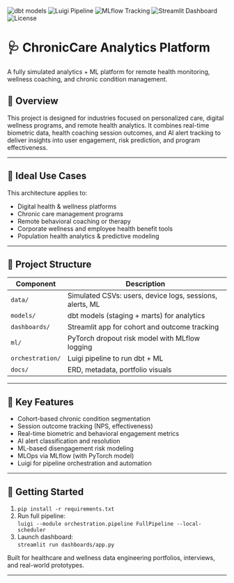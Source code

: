 ![dbt models](https://img.shields.io/badge/dbt-models-green)
![Luigi Pipeline](https://img.shields.io/badge/luigi-scheduled-blue)
![MLflow Tracking](https://img.shields.io/badge/mlflow-logging-orange)
![Streamlit Dashboard](https://img.shields.io/badge/streamlit-live-red)
![License](https://img.shields.io/badge/license-MIT-lightgrey)


# 🩺 ChronicCare Analytics Platform

A fully simulated analytics + ML platform for remote health monitoring, wellness coaching, and chronic condition management.

## 🚀 Overview

This project is designed for industries focused on personalized care, digital wellness programs, and remote health analytics. It combines real-time biometric data, health coaching session outcomes, and AI alert tracking to deliver insights into user engagement, risk prediction, and program effectiveness.

---

## 🎯 Ideal Use Cases

This architecture applies to:
- Digital health & wellness platforms
- Chronic care management programs
- Remote behavioral coaching or therapy
- Corporate wellness and employee health benefit tools
- Population health analytics & predictive modeling

---

## 📂 Project Structure

| Component     | Description |
|---------------|-------------|
| `data/`       | Simulated CSVs: users, device logs, sessions, alerts, ML |
| `models/`     | dbt models (staging + marts) for analytics |
| `dashboards/` | Streamlit app for cohort and outcome tracking |
| `ml/`         | PyTorch dropout risk model with MLflow logging |
| `orchestration/` | Luigi pipeline to run dbt + ML |
| `docs/`       | ERD, metadata, portfolio visuals |

---

## 🔬 Key Features

- Cohort-based chronic condition segmentation
- Session outcome tracking (NPS, effectiveness)
- Real-time biometric and behavioral engagement metrics
- AI alert classification and resolution
- ML-based disengagement risk modeling
- MLOps via MLflow (with PyTorch model)
- Luigi for pipeline orchestration and automation

---

## 🧪 Getting Started

1. `pip install -r requirements.txt`
2. Run full pipeline:  
   `luigi --module orchestration.pipeline FullPipeline --local-scheduler`
3. Launch dashboard:  
   `streamlit run dashboards/app.py`

Built for healthcare and wellness data engineering portfolios, interviews, and real-world prototypes.

---

